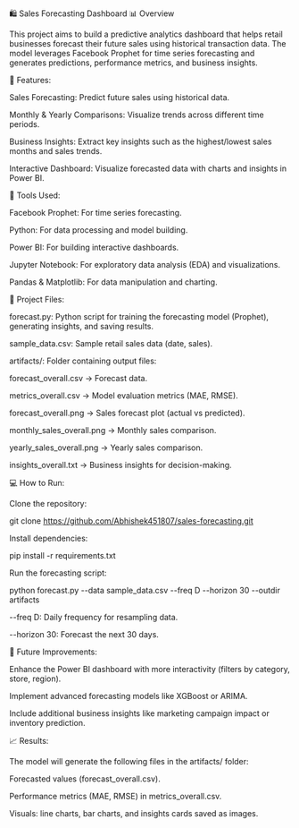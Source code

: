🛍️ Sales Forecasting Dashboard
📊 Overview

This project aims to build a predictive analytics dashboard that helps retail businesses forecast their future sales using historical transaction data. The model leverages Facebook Prophet for time series forecasting and generates predictions, performance metrics, and business insights.

🔑 Features:

Sales Forecasting: Predict future sales using historical data.

Monthly & Yearly Comparisons: Visualize trends across different time periods.

Business Insights: Extract key insights such as the highest/lowest sales months and sales trends.

Interactive Dashboard: Visualize forecasted data with charts and insights in Power BI.

🧰 Tools Used:

Facebook Prophet: For time series forecasting.

Python: For data processing and model building.

Power BI: For building interactive dashboards.

Jupyter Notebook: For exploratory data analysis (EDA) and visualizations.

Pandas & Matplotlib: For data manipulation and charting.

📁 Project Files:

forecast.py: Python script for training the forecasting model (Prophet), generating insights, and saving results.

sample_data.csv: Sample retail sales data (date, sales).

artifacts/: Folder containing output files:

forecast_overall.csv → Forecast data.

metrics_overall.csv → Model evaluation metrics (MAE, RMSE).

forecast_overall.png → Sales forecast plot (actual vs predicted).

monthly_sales_overall.png → Monthly sales comparison.

yearly_sales_overall.png → Yearly sales comparison.

insights_overall.txt → Business insights for decision-making.

💻 How to Run:

Clone the repository:

git clone https://github.com/Abhishek451807/sales-forecasting.git


Install dependencies:

pip install -r requirements.txt


Run the forecasting script:

python forecast.py --data sample_data.csv --freq D --horizon 30 --outdir artifacts


--freq D: Daily frequency for resampling data.

--horizon 30: Forecast the next 30 days.

🌱 Future Improvements:

Enhance the Power BI dashboard with more interactivity (filters by category, store, region).

Implement advanced forecasting models like XGBoost or ARIMA.

Include additional business insights like marketing campaign impact or inventory prediction.

📈 Results:

The model will generate the following files in the artifacts/ folder:

Forecasted values (forecast_overall.csv).

Performance metrics (MAE, RMSE) in metrics_overall.csv.

Visuals: line charts, bar charts, and insights cards saved as images.